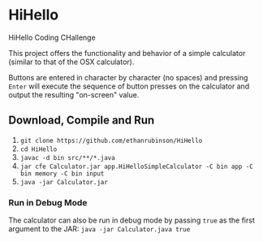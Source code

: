 # HiHello
HiHello Coding CHallenge

This project offers the functionality and behavior of a simple calculator (similar to that of the OSX calculator).

Buttons are entered in character by character (no spaces) and pressing `Enter` will execute the sequence of button presses on the calculator and output the resulting "on-screen" value.

## Download, Compile and Run
1) `git clone https://github.com/ethanrubinson/HiHello`
2) `cd HiHello`
3) `javac -d bin src/**/*.java`
4) `jar cfe Calculator.jar app.HiHelloSimpleCalculator -C bin app -C bin memory -C bin input`
5) `java -jar Calculator.jar`

### Run in Debug Mode
The calculator can also be run in debug mode by passing `true` as the first argument to the JAR:
`java -jar Calculator.java true`
